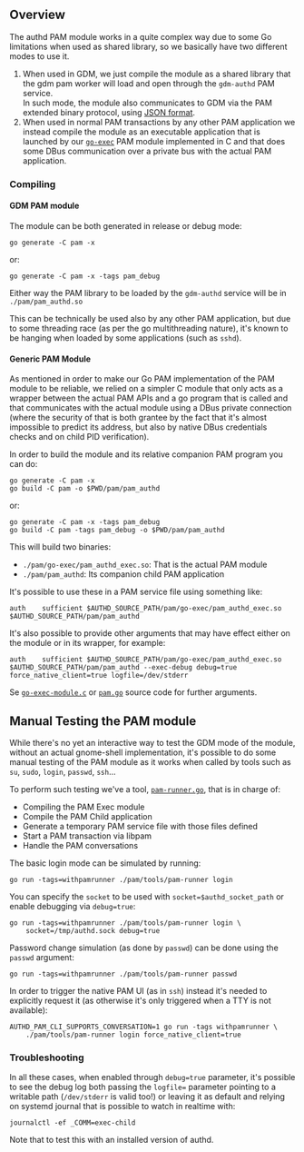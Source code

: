 ## Overview

The authd PAM module works in a quite complex way due to some Go limitations
when used as shared library, so we basically have two different modes to use
it.

 1. When used in GDM, we just compile the module as a shared library that
    the gdm pam worker will load and open through the `gdm-authd` PAM service.
    <br/>
    In such mode, the module also communicates to GDM via the PAM extended
    binary protocol, using [JSON format](https://gitlab.gnome.org/GNOME/gdm/-/merge_requests/227).
 2. When used in normal PAM transactions by any other PAM application we
    instead compile the module as an executable application that is launched
    by our [`go-exec`](./go-exec/module.c) PAM module implemented in C
    and that does some DBus communication over a private bus with the actual
    PAM application.


### Compiling

#### GDM PAM module

The module can be both generated in release or debug mode:

    go generate -C pam -x

or:

    go generate -C pam -x -tags pam_debug

Either way the PAM library to be loaded by the `gdm-authd` service will be in
`./pam/pam_authd.so`

This can be technically be used also by any other PAM application, but due to
some threading race (as per the go multithreading nature), it's known to be
hanging when loaded by some applications (such as `sshd`).

#### Generic PAM Module

As mentioned in order to make our Go PAM implementation of the PAM module to be
reliable, we relied on a simpler C module that only acts as a wrapper between
the actual PAM APIs and a go program that is called and that communicates with
the actual module using a DBus private connection (where the security of that
is both grantee by the fact that it's almost impossible to predict its address,
but also by native DBus credentials checks and on child PID verification).

In order to build the module and its relative companion PAM program you can do:

    go generate -C pam -x
    go build -C pam -o $PWD/pam/pam_authd

or:

    go generate -C pam -x -tags pam_debug
    go build -C pam -tags pam_debug -o $PWD/pam/pam_authd

This will build two binaries:
 - `./pam/go-exec/pam_authd_exec.so`: That is the actual PAM module
 - `./pam/pam_authd`: Its companion child PAM application

It's possible to use these in a PAM service file using something like:


    auth    sufficient $AUTHD_SOURCE_PATH/pam/go-exec/pam_authd_exec.so $AUTHD_SOURCE_PATH/pam/pam_authd

It's also possible to provide other arguments that may have effect either on the
module or in its wrapper, for example:

    auth    sufficient $AUTHD_SOURCE_PATH/pam/go-exec/pam_authd_exec.so $AUTHD_SOURCE_PATH/pam/pam_authd --exec-debug debug=true force_native_client=true logfile=/dev/stderr

Se [`go-exec-module.c`](./go-exec/module.c) or [`pam.go`](./pam.go) source
code for further arguments.


## Manual Testing the PAM module

While there's no yet an interactive way to test the GDM mode of the module,
without an actual gnome-shell implementation, it's possible to do some manual
testing of the PAM module as it works when called by tools such as `su`, `sudo`,
`login`, `passwd`, `ssh`...

To perform such testing we've a tool, [`pam-runner.go`](./tools/pam-runner/pam-runner.go),
that is in charge of:
 - Compiling the PAM Exec module
 - Compile the PAM Child application
 - Generate a temporary PAM service file with those files defined
 - Start a PAM transaction via libpam
 - Handle the PAM conversations

The basic login mode can be simulated by running:

    go run -tags=withpamrunner ./pam/tools/pam-runner login

You can specify the `socket` to be used with `socket=$authd_socket_path` or
enable debugging via `debug=true`:

    go run -tags=withpamrunner ./pam/tools/pam-runner login \
        socket=/tmp/authd.sock debug=true

Password change simulation (as done by `passwd`) can be done using the `passwd`
argument:

    go run -tags=withpamrunner ./pam/tools/pam-runner passwd

In order to trigger the native PAM UI (as in `ssh`) instead it's needed to
explicitly request it (as otherwise it's only triggered when a TTY is not
available):

    AUTHD_PAM_CLI_SUPPORTS_CONVERSATION=1 go run -tags withpamrunner \
        ./pam/tools/pam-runner login force_native_client=true


### Troubleshooting

In all these cases, when enabled through `debug=true` parameter, it's possible
to see the debug log both passing the `logfile=` parameter pointing to a
writable path (`/dev/stderr` is valid too!) or leaving it as default and relying
on systemd journal that is possible to watch in realtime with:

    journalctl -ef _COMM=exec-child


Note that to test this with an installed version of authd.

